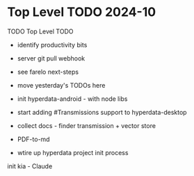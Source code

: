 # Top Level TODO 2024-10

TODO Top Level TODO

* identify productivity bits

* server git pull webhook

* see farelo next-steps

* move yesterday's TODOs here

* init hyperdata-android - with node libs

* start adding #Transmissions support to hyperdata-desktop

* collect docs - finder transmission + vector store

* PDF-to-md

* wtire up hyperdata project init process



init kia - Claude 
